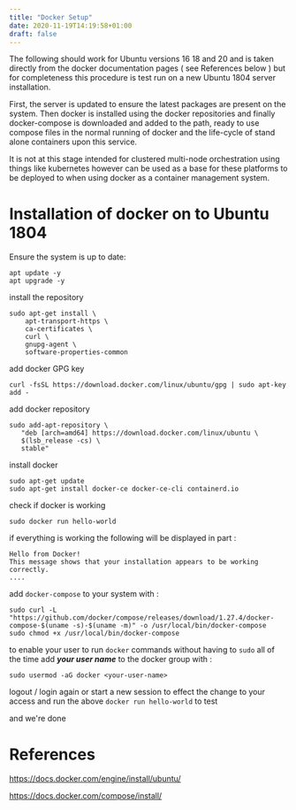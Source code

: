 ```yaml
---
title: "Docker Setup"
date: 2020-11-19T14:19:58+01:00
draft: false
---
```


The following should work for Ubuntu versions 16 18 and 20 and is taken directly from the docker documentation pages ( see References below ) but for completeness this procedure is test run on a new Ubuntu 1804 server installation.

First, the server is updated to ensure the latest packages are present on the system. Then docker is installed using the docker repositories and finally docker-compose is downloaded and added to the path, ready to use compose files in the normal running of docker and the life-cycle of stand alone containers upon this service. 

It is not at this stage intended for clustered multi-node orchestration using things like kubernetes however can be used as a base for these platforms to be deployed to when using docker as a container management system. 

# Installation of docker on to Ubuntu 1804 

Ensure the system is up to date:

```
apt update -y
apt upgrade -y
```

install the repository

```
sudo apt-get install \
    apt-transport-https \
    ca-certificates \
    curl \
    gnupg-agent \
    software-properties-common
```

add docker GPG key

```
curl -fsSL https://download.docker.com/linux/ubuntu/gpg | sudo apt-key add -
```

add docker repository

```
sudo add-apt-repository \
   "deb [arch=amd64] https://download.docker.com/linux/ubuntu \
   $(lsb_release -cs) \
   stable"

```

install docker

```
sudo apt-get update
sudo apt-get install docker-ce docker-ce-cli containerd.io
```

check if docker is working

```
sudo docker run hello-world
```

if everything is working the following will be displayed in part :

```
Hello from Docker!
This message shows that your installation appears to be working correctly.
....
```

add `docker-compose` to your system with :

```
sudo curl -L "https://github.com/docker/compose/releases/download/1.27.4/docker-compose-$(uname -s)-$(uname -m)" -o /usr/local/bin/docker-compose
sudo chmod +x /usr/local/bin/docker-compose
```

to enable your user to run `docker` commands without having to `sudo` all of the time add ***your user name*** to the docker group with :

```
sudo usermod -aG docker <your-user-name>
```

logout / login again or start a new session to effect the change to your access and run the above `docker run hello-world` to test



and we're done



# References

https://docs.docker.com/engine/install/ubuntu/

https://docs.docker.com/compose/install/
